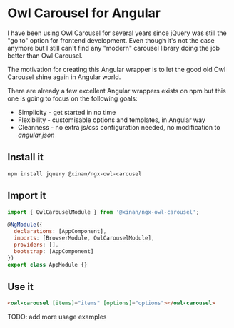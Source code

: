 # Owl Carousel for Angular

I have been using Owl Carousel for several years since jQuery was still the "go to" option for frontend development. Even though it's not the case anymore but I still can't find any "modern" carousel library doing the job better than Owl Carousel.

The motivation for creating this Angular wrapper is to let the good old Owl Carousel shine again in Angular world.

There are already a few excellent Angular wrappers exists on npm but this one is going to focus on the following goals:

- Simplicity - get started in no time
- Flexibility - customisable options and templates, in Angular way
- Cleanness - no extra js/css configuration needed, no modification to _angular.json_

## Install it

```
npm install jquery @xinan/ngx-owl-carousel
```

## Import it

```javascript
import { OwlCarouselModule } from '@xinan/ngx-owl-carousel';

@NgModule({
  declarations: [AppComponent],
  imports: [BrowserModule, OwlCarouselModule],
  providers: [],
  bootstrap: [AppComponent]
})
export class AppModule {}
```

## Use it

```html
<owl-carousel [items]="items" [options]="options"></owl-carousel>
```

TODO: add more usage examples
